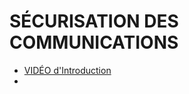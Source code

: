 # SÉCURISATION DES COMMUNICATIONS 

* [VIDÉO d'Introduction](https://youtu.be/V9bTy0gbXIQ?list=PLOapGKeH_KhFBC39ltMDhkEx1aI3hlwSK&t=111)
* 
